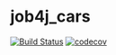 # job4j_cars
[![Build Status](https://travis-ci.org/Just1kz/job4j_cars.svg?branch=master)](https://travis-ci.org/Just1kz/job4j_cars)
[![codecov](https://codecov.io/gh/Just1kz/job4j_cars/branch/main/graph/badge.svg)](https://codecov.io/gh/Just1kz/job4j_cars)